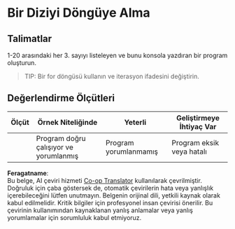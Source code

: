 <!--
CO_OP_TRANSLATOR_METADATA:
{
  "original_hash": "8b2381170bd0fd2870f5889bb8620f02",
  "translation_date": "2025-08-25T21:51:10+00:00",
  "source_file": "2-js-basics/4-arrays-loops/assignment.md",
  "language_code": "tr"
}
-->
# Bir Diziyi Döngüye Alma

## Talimatlar

1-20 arasındaki her 3. sayıyı listeleyen ve bunu konsola yazdıran bir program oluşturun.

> TIP: Bir for döngüsü kullanın ve iterasyon ifadesini değiştirin.

## Değerlendirme Ölçütleri

| Ölçüt    | Örnek Niteliğinde                     | Yeterli                  | Geliştirmeye İhtiyaç Var        |
| -------- | ------------------------------------- | ------------------------ | ------------------------------ |
|          | Program doğru çalışıyor ve yorumlanmış | Program yorumlanmamış    | Program eksik veya hatalı       |

**Feragatname**:  
Bu belge, AI çeviri hizmeti [Co-op Translator](https://github.com/Azure/co-op-translator) kullanılarak çevrilmiştir. Doğruluk için çaba göstersek de, otomatik çevirilerin hata veya yanlışlık içerebileceğini lütfen unutmayın. Belgenin orijinal dili, yetkili kaynak olarak kabul edilmelidir. Kritik bilgiler için profesyonel insan çevirisi önerilir. Bu çevirinin kullanımından kaynaklanan yanlış anlamalar veya yanlış yorumlamalar için sorumluluk kabul etmiyoruz.